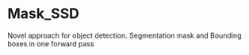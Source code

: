 # Mask_SSD
Novel approach for object detection. Segmentation mask and Bounding boxes in one forward pass
